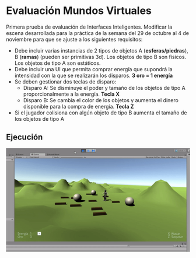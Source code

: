# Evaluación Mundos Virtuales
Primera prueba de evaluación de Interfaces Inteligentes. Modificar la escena desarrollada para la práctica de la semana del 29 de octubre al 4 de noviembre para que se ajuste a los siguientes requisitos:

- Debe incluir varias instancias de 2 tipos de objetos A (**esferas/piedras**), B (**ramas**) (pueden ser primitivas 3d). Los objetos de tipo B son físicos. Los objetos de tipo A son estáticos.
- Debe incluir una UI que permita comprar energía que supondrá la intensidad con la que se realizarán los disparos. **3 oro = 1 energía**
- Se deben gestionar dos teclas de disparo:
    - Disparo A: Se disminuye el poder y tamaño de los objetos de tipo A proporcionalmente a la energía. **Tecla X**
    - Disparo B: Se cambia el color de los objetos y aumenta el dinero disponible para la compra de energía. **Tecla Z**
- Si el jugador colisiona con algún objeto de tipo B aumenta el tamaño de los objetos de tipo A

## Ejecución

![Ejecución](/img/output.gif)
